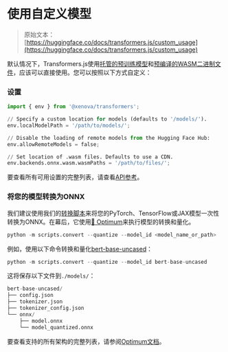 # 使用自定义模型

> 原始文本：[https://huggingface.co/docs/transformers.js/custom_usage](https://huggingface.co/docs/transformers.js/custom_usage)

默认情况下，Transformers.js使用[托管的预训练模型](https://huggingface.co/models?library=transformers.js)和[预编译的WASM二进制文件](https://cdn.jsdelivr.net/npm/@xenova/transformers@2.15.0/dist/)，应该可以直接使用。您可以按照以下方式自定义：

### 设置

```py
import { env } from '@xenova/transformers';

// Specify a custom location for models (defaults to '/models/').
env.localModelPath = '/path/to/models/';

// Disable the loading of remote models from the Hugging Face Hub:
env.allowRemoteModels = false;

// Set location of .wasm files. Defaults to use a CDN.
env.backends.onnx.wasm.wasmPaths = '/path/to/files/';
```

要查看所有可用设置的完整列表，请查看[API参考](./api/env)。

### 将您的模型转换为ONNX

我们建议使用我们的[转换脚本](https://github.com/xenova/transformers.js/blob/main/scripts/convert.py)来将您的PyTorch、TensorFlow或JAX模型一次性转换为ONNX。在幕后，它使用[🤗 Optimum](https://huggingface.co/docs/optimum)来执行模型的转换和量化。

```py
python -m scripts.convert --quantize --model_id <model_name_or_path>
```

例如，使用以下命令转换和量化[bert-base-uncased](https://huggingface.co/bert-base-uncased)：

```py
python -m scripts.convert --quantize --model_id bert-base-uncased
```

这将保存以下文件到`./models/`：

```py
bert-base-uncased/
├── config.json
├── tokenizer.json
├── tokenizer_config.json
└── onnx/
    ├── model.onnx
    └── model_quantized.onnx
```

要查看支持的所有架构的完整列表，请参阅[Optimum文档](https://huggingface.co/docs/optimum/main/en/exporters/onnx/overview)。
